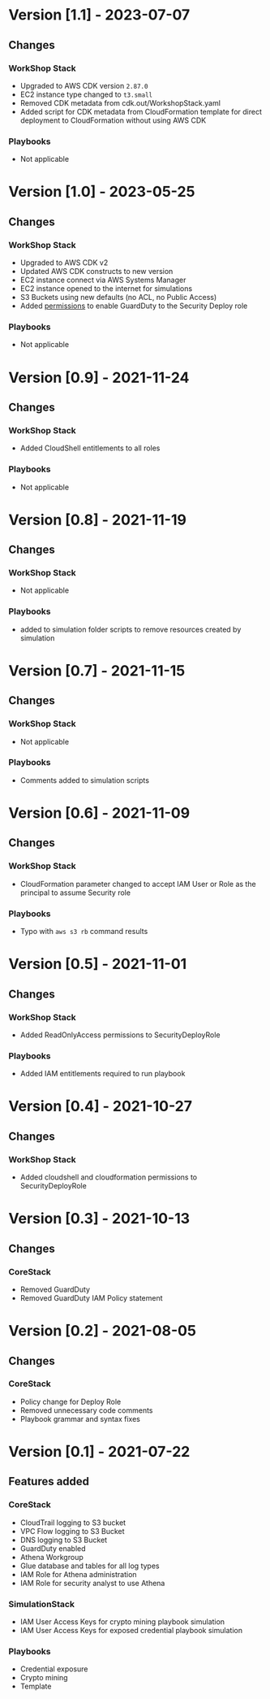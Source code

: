 # Version [1.1] - 2023-07-07

## Changes

### WorkShop Stack
* Upgraded to AWS CDK version `2.87.0`
* EC2 instance type changed to `t3.small`
* Removed CDK metadata from cdk.out/WorkshopStack.yaml
* Added script for CDK metadata from CloudFormation template for direct deployment to CloudFormation without using AWS CDK

### Playbooks
* Not applicable

# Version [1.0] - 2023-05-25

## Changes

### WorkShop Stack
* Upgraded to AWS CDK v2
* Updated AWS CDK constructs to new version
* EC2 instance connect via AWS Systems Manager
* EC2 instance opened to the internet for simulations
* S3 Buckets using new defaults (no ACL, no Public Access)
* Added [permissions](https://docs.aws.amazon.com/guardduty/latest/ug/security_iam_id-based-policy-examples.html#guardduty_enable-permissions) to enable GuardDuty to the Security Deploy role

### Playbooks
* Not applicable

# Version [0.9] - 2021-11-24

## Changes

### WorkShop Stack
* Added CloudShell entitlements to all roles

### Playbooks
* Not applicable

# Version [0.8] - 2021-11-19

## Changes

### WorkShop Stack
* Not applicable

### Playbooks
* added to simulation folder scripts to remove resources created by simulation

# Version [0.7] - 2021-11-15

## Changes

### WorkShop Stack
* Not applicable

### Playbooks
* Comments added to simulation scripts 

# Version [0.6] - 2021-11-09

## Changes

### WorkShop Stack
* CloudFormation parameter changed to accept IAM User or Role as the principal to assume Security role

### Playbooks
* Typo with `aws s3 rb` command results

# Version [0.5] - 2021-11-01

## Changes

### WorkShop Stack
* Added ReadOnlyAccess permissions to SecurityDeployRole

### Playbooks
* Added IAM entitlements required to run playbook


# Version [0.4] - 2021-10-27

## Changes

### WorkShop Stack
* Added cloudshell and cloudformation permissions to SecurityDeployRole


# Version [0.3] - 2021-10-13

## Changes

### CoreStack
* Removed GuardDuty
* Removed GuardDuty IAM Policy statement

# Version [0.2] - 2021-08-05

## Changes

### CoreStack
* Policy change for Deploy Role
* Removed unnecessary code comments
* Playbook grammar and syntax fixes

# Version [0.1] - 2021-07-22

## Features added

### CoreStack
* CloudTrail logging to S3 bucket
* VPC Flow logging to S3 Bucket
* DNS logging to S3 Bucket
* GuardDuty enabled
* Athena Workgroup 
* Glue database and tables for all log types
* IAM Role for Athena administration
* IAM Role for security analyst to use Athena

### SimulationStack
* IAM User Access Keys for crypto mining playbook simulation
* IAM User Access Keys for exposed credential playbook simulation

### Playbooks
* Credential exposure
* Crypto mining
* Template

